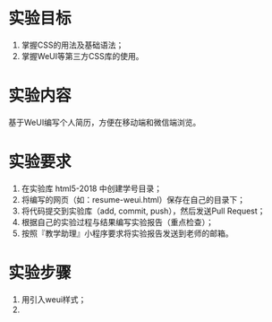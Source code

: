 # 实验目标   
1. 掌握CSS的用法及基础语法；  
2. 掌握WeUI等第三方CSS库的使用。   
   
# 实验内容   
基于WeUI编写个人简历，方便在移动端和微信端浏览。   
   
# 实验要求  
1. 在实验库 html5-2018 中创建学号目录；  
2. 将编写的网页（如：resume-weui.html）保存在自己的目录下；  
3. 将代码提交到实验库（add, commit, push），然后发送Pull Request；   
4. 根据自己的实验过程与结果编写实验报告（重点检查）；   
5. 按照『教学助理』小程序要求将实验报告发送到老师的邮箱。   
   
# 实验步骤  
1. 用<link href="https://cdn.bootcss.com/weui/1.1.3/style/weui.css" rel="stylesheet">引入weui样式；   
2. 
